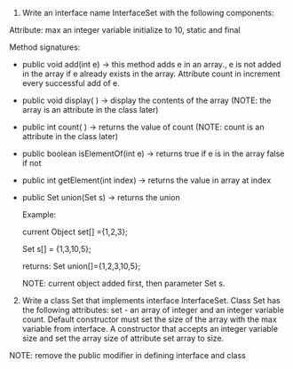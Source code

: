 1. Write an interface name InterfaceSet with the following components:

 Attribute: max an integer variable initialize to 10, static and final

Method signatures:

 - public void add(int e) -> this method adds e in an array., e is not added in the array  if e already exists in the array. Attribute count in increment every successful add of e.


- public void display( ) -> display the contents of the array (NOTE: the array is an attribute in the class later)

- public int count( ) -> returns the value of count (NOTE: count is an attribute in the class later)

- public boolean isElementOf(int e) -> returns true if e is in the array false if not

- public int getElement(int index) -> returns the value in array at index

- public Set union(Set s) -> returns the union

     Example:

    current Object set[] ={1,2,3};

     Set s[] = {1,3,10,5};

    returns: Set union[]={1,2,3,10,5};

    NOTE: current object added first, then parameter Set s.

2. Write a class Set that implements interface InterfaceSet. Class Set has the following attributes: set - an array of integer and an integer variable count. Default constructor must set the size of the array with the max variable from interface. A constructor that accepts an integer variable size and set the array size of attribute set array to size. 

NOTE: remove the public modifier in defining interface and class